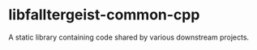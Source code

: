 # libfalltergeist-common-cpp

A static library containing code shared by various downstream projects.
